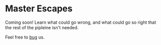 Master Escapes
==============

Coming soon! Learn what could go wrong, and what could go so right that the rest of the pipleine isn't needed.

Feel free to [bug](https://github.com/Zankoku-Okuno/neptune/issues) us.